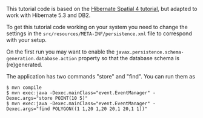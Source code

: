 This tutorial code is based on the [Hibernate Spatial 4 tutorial](http://www.hibernatespatial.org/documentation/02-Tutorial/01-tutorial4/),
but adapted to work with Hibernate 5.3 and DB2.

To get this tutorial code working on your system you need to
change the settings in the `src/resources/META-INF/persistence.xml` file to correspond
with your setup.

On the first run you may want to enable the `javax.persistence.schema-generation.database.action` property so that the database schema is (re)generated.


The application has two commands "store" and "find". You can run them as

```
$ mvn compile
$ mvn exec:java -Dexec.mainClass="event.EventManager" -Dexec.args="store POINT(10 5)"
$ mvn exec:java -Dexec.mainClass="event.EventManager" -Dexec.args="find POLYGON((1 1,20 1,20 20,1 20,1 1))"
```
